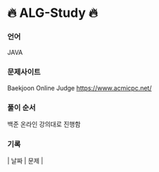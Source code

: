 # 🔥 ALG-Study 🔥

### 언어
JAVA

### 문제사이트
Baekjoon Online Judge https://www.acmicpc.net/

### 풀이 순서
백준 온라인 강의대로 진행함

### 기록
 |   날짜   |     문제    |

